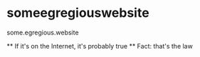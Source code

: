 # someegregiouswebsite
some.egregious.website

** If it's on the Internet, it's probably true
** Fact: that's the law
